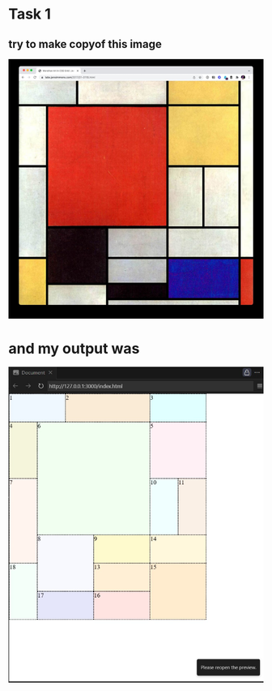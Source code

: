 # Task 1 
## try to make copyof this image 
![alt text](Task.png)


# and my output was
![alt text](Output.png)
